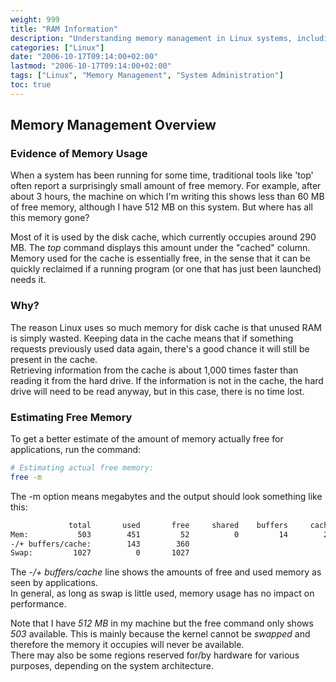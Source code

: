 ```yaml
---
weight: 999
title: "RAM Information"
description: "Understanding memory management in Linux systems, including disk cache usage and how to correctly evaluate free memory."
categories: ["Linux"]
date: "2006-10-17T09:14:00+02:00"
lastmod: "2006-10-17T09:14:00+02:00"
tags: ["Linux", "Memory Management", "System Administration"]
toc: true
---
```


## Memory Management Overview

### Evidence of Memory Usage

When a system has been running for some time, traditional tools like 'top' often report a surprisingly small amount of free memory. For example, after about 3 hours, the machine on which I'm writing this shows less than 60 MB of free memory, although I have 512 MB on this system. But where has all this memory gone?

Most of it is used by the disk cache, which currently occupies around 290 MB. The *top* command displays this amount under the "cached" column. Memory used for the cache is essentially free, in the sense that it can be quickly reclaimed if a running program (or one that has just been launched) needs it.

### Why?

The reason Linux uses so much memory for disk cache is that unused RAM is simply wasted. Keeping data in the cache means that if something requests previously used data again, there's a good chance it will still be present in the cache.  
Retrieving information from the cache is about 1,000 times faster than reading it from the hard drive.
If the information is not in the cache, the hard drive will need to be read anyway, but in this case, there is no time lost.

### Estimating Free Memory

To get a better estimate of the amount of memory actually free for applications, run the command:

```bash
# Estimating actual free memory:
free -m
```

The -m option means megabytes and the output should look something like this:

```bash
             total       used       free     shared    buffers     cached
Mem:           503        451         52          0         14        293
-/+ buffers/cache:        143        360
Swap:         1027          0       1027
```

The *-/+ buffers/cache* line shows the amounts of free and used memory as seen by applications.  
In general, as long as swap is little used, memory usage has no impact on performance.

Note that I have *512 MB* in my machine but the free command only shows *503* available. This is mainly because the kernel cannot be *swapped* and therefore the memory it occupies will never be available.  
There may also be some regions reserved for/by hardware for various purposes, depending on the system architecture.
